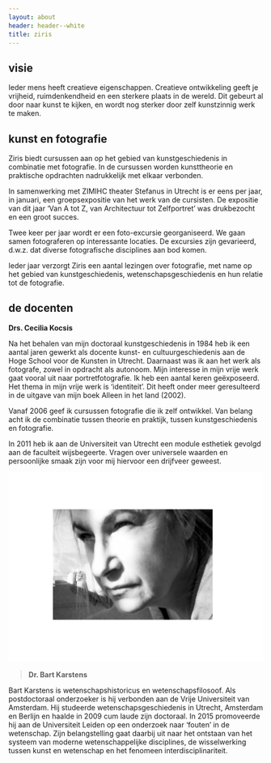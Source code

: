 ```yaml
---
layout: about
header: header--white
title: ziris
---
```

## visie

Ieder mens heeft creatieve eigenschappen. Creatieve ontwikkeling geeft je vrijheid, ruimdenkendheid en een sterkere plaats in de wereld. Dit gebeurt al door naar kunst te kijken, en wordt nog sterker door zelf kunstzinnig werk te maken.



## kunst en fotografie

Ziris biedt cursussen aan op het gebied van kunstgeschiedenis in combinatie met fotografie. In de cursussen worden kunsttheorie en praktische opdrachten nadrukkelijk met elkaar verbonden. 


In samenwerking met ZIMIHC theater Stefanus in Utrecht is er eens per jaar, in januari, een groepsexpositie van het werk van de cursisten. De expositie van dit jaar ‘Van A tot Z, van Architectuur tot Zelfportret’ was drukbezocht en een groot succes.


Twee keer per jaar wordt er een foto-excursie georganiseerd. We gaan samen fotograferen op interessante locaties. De excursies zijn gevarieerd, d.w.z. dat diverse fotografische disciplines aan bod komen.


Ieder jaar verzorgt Ziris een aantal lezingen over fotografie, met name op het gebied van kunstgeschiedenis, wetenschapsgeschiedenis en hun relatie tot de fotografie. 



## de docenten

**Drs. Cecilia Kocsis**

Na het behalen van mijn doctoraal kunstgeschiedenis in 1984 heb ik een aantal jaren gewerkt als docente kunst- en cultuurgeschiedenis aan de Hoge School voor de Kunsten in Utrecht. Daarnaast was ik aan het werk als fotografe, zowel in opdracht als autonoom. Mijn interesse in mijn vrije werk gaat vooral uit naar portretfotografie. Ik heb een aantal keren geëxposeerd. Het thema in mijn vrije werk is ‘identiteit’. Dit heeft onder meer geresulteerd in de uitgave van mijn boek Alleen in het land (2002).

Vanaf 2006 geef ik cursussen fotografie die ik zelf ontwikkel. Van belang acht ik de combinatie tussen theorie en praktijk, tussen kunstgeschiedenis en fotografie.

In 2011 heb ik aan de Universiteit van Utrecht een module esthetiek gevolgd aan de faculteit wijsbegeerte. Vragen over universele waarden en persoonlijke smaak zijn voor mij
hiervoor een drijfveer geweest.

![Cecilia Kocsis](/assets/img/untitled-2.jpg)

> **Dr. Bart Karstens**

Bart Karstens is wetenschapshistoricus en wetenschapsfilosoof. Als postdoctoraal onderzoeker is hij verbonden aan de Vrije Universiteit van Amsterdam. Hij studeerde wetenschapsgeschiedenis in Utrecht, Amsterdam en Berlijn en haalde in 2009 cum laude zijn doctoraal. In 2015 promoveerde hij aan de Universiteit Leiden op een onderzoek naar ‘fouten’ in de wetenschap.  Zijn belangstelling gaat daarbij uit naar het ontstaan van het systeem van moderne wetenschappelijke disciplines, de wisselwerking tussen kunst en wetenschap en het fenomeen interdisciplinariteit.
